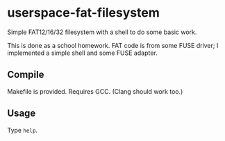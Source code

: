 # userspace-fat-filesystem

Simple FAT12/16/32 filesystem with a shell to do some basic work.

This is done as a school homework. FAT code is from some FUSE driver; I implemented a simple shell and some FUSE adapter. 

## Compile

Makefile is provided. Requires GCC. (Clang should work too.)

## Usage

Type `help`.
